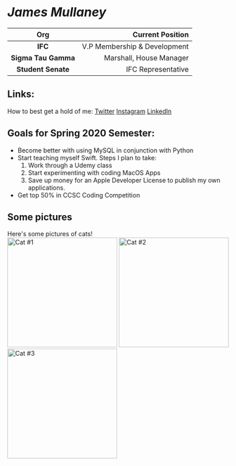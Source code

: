 # *James Mullaney*

| Org | Current Position  |
|:---:|---:|
|  **IFC** | V.P Membership & Development  |
| **Sigma Tau Gamma**  |  Marshall, House Manager |
|  **Student Senate** |  IFC Representative |

## Links:
How to best get a hold of me:
[Twitter](https://twitter.com/JamesRMullaney)
[Instagram](https://www.instagram.com/jamesrmullaney/)
[LinkedIn](https://www.linkedin.com/in/jrjmullaney)

## Goals for Spring 2020 Semester:
* Become better with using MySQL in conjunction with Python
* Start teaching myself Swift. Steps I plan to take:
  1. Work through a Udemy class
  2. Start experimenting with coding MacOS Apps
  3. Save up money for an Apple Developer License to publish my own applications.
* Get top 50% in CCSC Coding Competition

## Some pictures
Here's some pictures of cats!  
<img src="https://i.redd.it/2lz0jqci3jc41.jpg" alt="Cat #1" width="250" height="250">
<img src="https://i.redd.it/wr13ilnv2kc41.jpg" alt="Cat #2" width="250" height="250">
<img src="https://i.redd.it/0r5h65qrelc41.jpg" alt="Cat #3" width="250" height="250">

